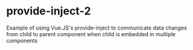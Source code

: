 # provide-inject-2
Example of using Vue.JS's provide-inject to communicate data changes from child to parent component when child is embedded in multiple components

